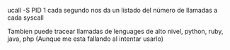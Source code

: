 ucall -S PID 1
  cada segundo nos da un listado del número de llamadas a cada syscall

Tambien puede tracear llamadas de lenguages de alto nivel, python, ruby, java, php
(Aunque me esta fallando al intentar usarlo)
